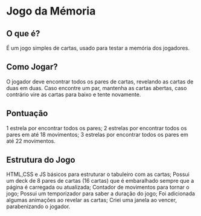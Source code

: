 # Jogo da Mémoria

## O que é?
É um jogo simples de cartas, usado para testar a memória dos jogadores.

## Como Jogar?

O jogador deve encontrar todos os pares de cartas, revelando as cartas de duas em duas. Caso encontre um par, mantenha as cartas abertas, caso contrário vire as cartas para baixo e tente novamente.

## Pontuação

1 estrela por encontrar todos os pares;
2 estrelas por encontrar todos os pares em até 18 movimentos;
3 estrelas por encontrar todos os pares em até 22 movimentos.

## Estrutura do Jogo

HTML,CSS e JS básicos para estruturar o tabuleiro com as cartas;
Possui um deck de 8 pares de cartas (16 cartas) que é embaralhado sempre que a página é carregada ou atualizada;
Contador de movimentos para tornar o jogo;
Possui um temporizador para saber a duração do jogo;
Foi adicionada algumas animações ao revelar as cartas;
Criei uma janela ao vencer, parabenizando o jogador.
